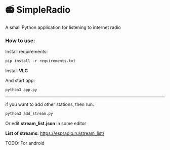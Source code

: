 # :radio: SimpleRadio
A small Python application for listening to internet radio

### How to use:
Install requirements:

```python
pip install -r requirements.txt
```
Install **VLC**

And start app:

```python
python3 app.py
```

---
if you want to add other stations, then run:
 
```python
python3 add_stream.py
```

Or edit **stream_list.json** in some editor

**List of streams:** https://espradio.ru/stream_list/

TODO: For android
